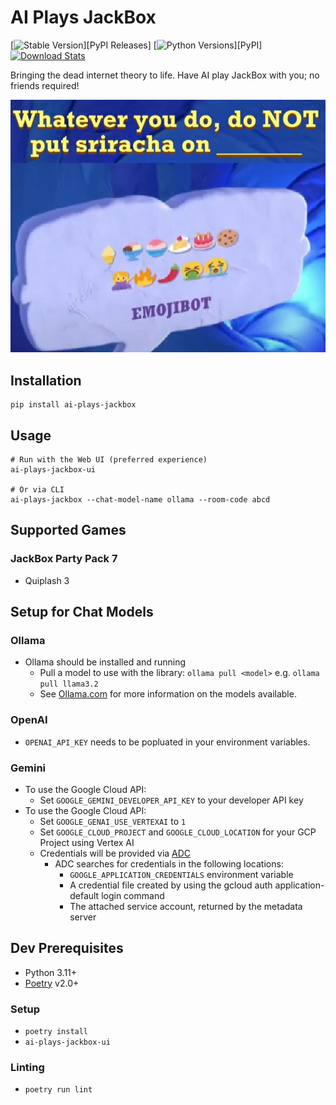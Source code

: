 # AI Plays JackBox

[![Stable Version](https://img.shields.io/pypi/v/ai-plays-jackbox?label=stable)][PyPI Releases]
[![Python Versions](https://img.shields.io/pypi/pyversions/ai-plays-jackbox)][PyPI]
[![Download Stats](https://img.shields.io/pypi/dm/ai-plays-jackbox)](https://pypistats.org/packages/ai-plays-jackbox)

Bringing the dead internet theory to life. Have AI play JackBox with you; no friends required!

![alt text](.github/emoji_bot_example.png)

## Installation

```shell
pip install ai-plays-jackbox
```

## Usage

```shell
# Run with the Web UI (preferred experience)
ai-plays-jackbox-ui

# Or via CLI
ai-plays-jackbox --chat-model-name ollama --room-code abcd
```

## Supported Games

### JackBox Party Pack 7
- Quiplash 3

## Setup for Chat Models

### Ollama

- Ollama should be installed and running
  - Pull a model to use with the library: `ollama pull <model>` e.g. `ollama pull llama3.2`
  - See [Ollama.com](https://ollama.com/search) for more information on the models available.

### OpenAI

- `OPENAI_API_KEY` needs to be popluated in your environment variables.

### Gemini

- To use the Google Cloud API:
  - Set `GOOGLE_GEMINI_DEVELOPER_API_KEY` to your developer API key
- To use the Google Cloud API:
  - Set `GOOGLE_GENAI_USE_VERTEXAI` to `1`
  - Set `GOOGLE_CLOUD_PROJECT` and `GOOGLE_CLOUD_LOCATION` for your GCP Project using Vertex AI
  - Credentials will be provided via [ADC](https://cloud.google.com/docs/authentication/provide-credentials-adc)
    - ADC searches for credentials in the following locations:
      - `GOOGLE_APPLICATION_CREDENTIALS` environment variable
      - A credential file created by using the gcloud auth application-default login command
      - The attached service account, returned by the metadata server

## Dev Prerequisites

- Python 3.11+
- [Poetry](https://python-poetry.org/) v2.0+

### Setup

- `poetry install`
- `ai-plays-jackbox-ui`

### Linting

- `poetry run lint`
